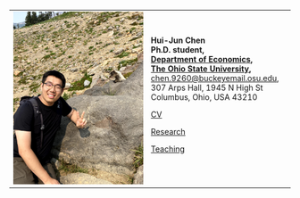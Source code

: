 <table border=0 cellpadding=4>
 <tr>
  <td valign=top>
   <a href="pix/photo.heic"><img SRC="pix/photo.heic"> <! width=300></a>
  </td>
  <td>
   <b>Hui-Jun Chen</b><br>
   <b>Ph.D. student, <br>
      <a href="https://economics.osu.edu/"> Department of Economics</a>, <br>
      <a href="http://www.osu.edu"> The Ohio State University</a>, <br>
   </b>
      <a href="mailto:chen.9260@buckeyemail.osu.edu">chen.9260@buckeyemail.osu.edu</a>, <br>
      307 Arps Hall, 1945 N High St <br>
      Columbus, Ohio, USA 43210
  <p><a href="pdf/HJChen-CV.pdf">CV</a></p>
  <p><a href="research.html">Research</a></p>
  <p><a href="teaching.html">Teaching</a></p>
  <p>
  <p>
  </td>
  <td>
  </td>
 </tr>
</table>
